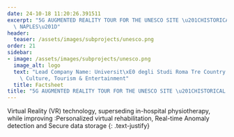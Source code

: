 ```yaml
---
date: 24-10-18 11:20:26.391511
excerpt: "5G AUGMENTED REALITY TOUR FOR THE UNESCO SITE \u201CHISTORICAL CENTER OF\
  \ NAPLES\u201D"
header:
  teaser: /assets/images/subprojects/unesco.png
order: 21
sidebar:
- image: /assets/images/subprojects/unesco.png
  image_alt: logo
  text: "Lead Company Name: Universit\xE0 degli Studi Roma Tre Country: Italy Topic:\
    \ Culture, Tourism & Entertainment"
  title: Factsheet
title: "5G AUGMENTED REALITY TOUR FOR THE UNESCO SITE \u201CHISTORICAL CENTER OF NAPLES\u201D"
---
```

Virtual Reality (VR) technology, superseding in-hospital physiotherapy, while improving :Personalized virtual rehabilitation, Real-time Anomaly detection and Secure data storage
{: .text-justify}

